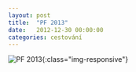 ```yaml
---
layout: post
title:  "PF 2013"
date:   2012-12-30 00:00:00
categories: cestování
---
```


![PF 2013](http://lh4.ggpht.com/-1cNZtGKYm3E/VL5EXFHVo9I/AAAAAAAAC1Y/CvzaeTxtwy8/w400-o/pf2013_02.jpg){:class="img-responsive"}
